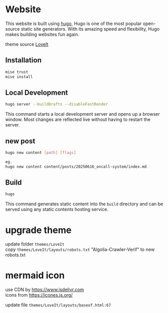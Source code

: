 # Website

This website is built using [hugo](https://gohugo.io), Hugo is one of the most popular open-source static site generators. With its amazing speed and flexibility, Hugo makes building websites fun again.  

theme source [LoveIt](https://github.com/sulrich/LoveIt)  

## Installation

```bash
mise trust
mise install
```

## Local Development

```bash
hugo server --buildDrafts --disableFastRender
```

This command starts a local development server and opens up a browser window. Most changes are reflected live without having to restart the server.

## new post

```bash
hugo new content [path] [flags]

eg.
hugo new content content/posts/20250616_oncall-system/index.md
```

## Build

```bash
hugo
```

This command generates static content into the `build` directory and can be served using any static contents hosting service.


# upgrade theme 

update folder `themes/LoveIt`  
copy `themes/LoveIt/layouts/robots.txt` "Algolia-Crawler-Verif" to new robots.txt  

# mermaid icon 

use CDN by https://www.jsdelivr.com  
icons from https://icones.js.org/  

update file `themes/LoveIt/layouts/baseof.html:67` 

